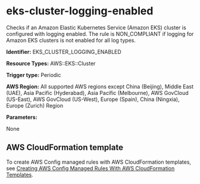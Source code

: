 # eks\-cluster\-logging\-enabled<a name="eks-cluster-logging-enabled"></a>

Checks if an Amazon Elastic Kubernetes Service \(Amazon EKS\) cluster is configured with logging enabled\. The rule is NON\_COMPLIANT if logging for Amazon EKS clusters is not enabled for all log types\. 

**Identifier:** EKS\_CLUSTER\_LOGGING\_ENABLED

**Resource Types:** AWS::EKS::Cluster

**Trigger type:** Periodic

**AWS Region:** All supported AWS regions except China \(Beijing\), Middle East \(UAE\), Asia Pacific \(Hyderabad\), Asia Pacific \(Melbourne\), AWS GovCloud \(US\-East\), AWS GovCloud \(US\-West\), Europe \(Spain\), China \(Ningxia\), Europe \(Zurich\) Region

**Parameters:**

None  

## AWS CloudFormation template<a name="w2aac12c33c15b9d281c17"></a>

To create AWS Config managed rules with AWS CloudFormation templates, see [Creating AWS Config Managed Rules With AWS CloudFormation Templates](aws-config-managed-rules-cloudformation-templates.md)\.